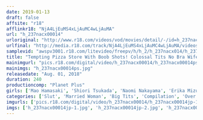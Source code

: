 ```yaml
---
date: 2019-01-13
draft: false
affsite: "r18"
afflinkr18: "NjA4LjEuMS4xLjAuMC4wLjAuMA"
url: "h_237nacx00014"
urloriginal: "http://www.r18.com/videos/vod/movies/detail/-/id=h_237nacx00014"
urlfinal: "http://media.r18.com/track/NjA4LjEuMS4xLjAuMC4wLjAuMA/videos/vod/movies/detail/-/id=h_237nacx00014"
samplevid: "awspv3001.r18.com/litevideo/freepv/h/h_2/h_237nacx014/h_237nacx014_dmb_w.mp4"
title: "Tempting Pizza Store With Boob Shots! Colossal Tits No Bra Wife 6 Women"
mainimgurl: "pics.r18.com/digital/video/h_237nacx00014/h_237nacx00014ps.jpg"
mainimgs: "h_237nacx00014ps.jpg"
releasedate: "Aug. 01, 2018"
duration: 240
productioncomp: "Planet Plus"
girls: ['Mao Hamasaki', 'Shiori Tsukada', 'Naomi Nakayama', 'Erika Mizumoto', 'Yuzuki Nanao', 'Saki Kitayama']
categories: ['Slut', 'Married Woman', 'Big Tits', 'Compilation', 'Over 4 Hours', 'Hi-Def']
imgurls: ['pics.r18.com/digital/video/h_237nacx00014/h_237nacx00014jp-1.jpg', 'pics.r18.com/digital/video/h_237nacx00014/h_237nacx00014jp-2.jpg', 'pics.r18.com/digital/video/h_237nacx00014/h_237nacx00014jp-3.jpg', 'pics.r18.com/digital/video/h_237nacx00014/h_237nacx00014jp-4.jpg', 'pics.r18.com/digital/video/h_237nacx00014/h_237nacx00014jp-5.jpg', 'pics.r18.com/digital/video/h_237nacx00014/h_237nacx00014jp-6.jpg', 'pics.r18.com/digital/video/h_237nacx00014/h_237nacx00014jp-7.jpg', 'pics.r18.com/digital/video/h_237nacx00014/h_237nacx00014jp-8.jpg', 'pics.r18.com/digital/video/h_237nacx00014/h_237nacx00014jp-9.jpg', 'pics.r18.com/digital/video/h_237nacx00014/h_237nacx00014jp-10.jpg', 'pics.r18.com/digital/video/h_237nacx00014/h_237nacx00014jp-11.jpg', 'pics.r18.com/digital/video/h_237nacx00014/h_237nacx00014jp-12.jpg', 'pics.r18.com/digital/video/h_237nacx00014/h_237nacx00014jp-13.jpg', 'pics.r18.com/digital/video/h_237nacx00014/h_237nacx00014jp-14.jpg', 'pics.r18.com/digital/video/h_237nacx00014/h_237nacx00014jp-15.jpg', 'pics.r18.com/digital/video/h_237nacx00014/h_237nacx00014jp-16.jpg', 'pics.r18.com/digital/video/h_237nacx00014/h_237nacx00014jp-17.jpg', 'pics.r18.com/digital/video/h_237nacx00014/h_237nacx00014jp-18.jpg', 'pics.r18.com/digital/video/h_237nacx00014/h_237nacx00014jp-19.jpg', 'pics.r18.com/digital/video/h_237nacx00014/h_237nacx00014jp-20.jpg']
imgs: ['h_237nacx00014jp-1.jpg', 'h_237nacx00014jp-2.jpg', 'h_237nacx00014jp-3.jpg', 'h_237nacx00014jp-4.jpg', 'h_237nacx00014jp-5.jpg', 'h_237nacx00014jp-6.jpg', 'h_237nacx00014jp-7.jpg', 'h_237nacx00014jp-8.jpg', 'h_237nacx00014jp-9.jpg', 'h_237nacx00014jp-10.jpg', 'h_237nacx00014jp-11.jpg', 'h_237nacx00014jp-12.jpg', 'h_237nacx00014jp-13.jpg', 'h_237nacx00014jp-14.jpg', 'h_237nacx00014jp-15.jpg', 'h_237nacx00014jp-16.jpg', 'h_237nacx00014jp-17.jpg', 'h_237nacx00014jp-18.jpg', 'h_237nacx00014jp-19.jpg', 'h_237nacx00014jp-20.jpg']
---
```


